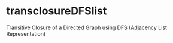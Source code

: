 # transclosureDFSlist
 Transitive Closure of a Directed Graph using DFS (Adjacency List Representation)
